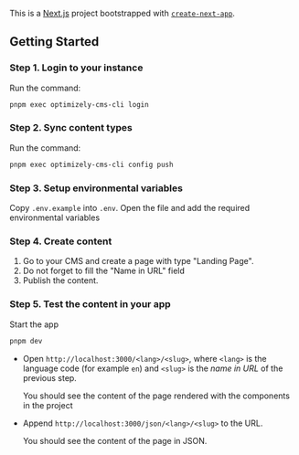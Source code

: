 This is a [Next.js](https://nextjs.org) project bootstrapped with [`create-next-app`](https://nextjs.org/docs/app/api-reference/cli/create-next-app).

## Getting Started

### Step 1. Login to your instance

Run the command:

```bash
pnpm exec optimizely-cms-cli login
```

### Step 2. Sync content types

Run the command:

```bash
pnpm exec optimizely-cms-cli config push
```

### Step 3. Setup environmental variables

Copy `.env.example` into `.env`. Open the file and add the required environmental variables

### Step 4. Create content

1. Go to your CMS and create a page with type "Landing Page".
2. Do not forget to fill the "Name in URL" field
3. Publish the content.

### Step 5. Test the content in your app

Start the app

```bash
pnpm dev
```

- Open `http://localhost:3000/<lang>/<slug>`, where `<lang>` is the language code (for example `en`) and `<slug>` is the _name in URL_ of the previous step.

  You should see the content of the page rendered with the components in the project

- Append `http://localhost:3000/json/<lang>/<slug>` to the URL.

  You should see the content of the page in JSON.
